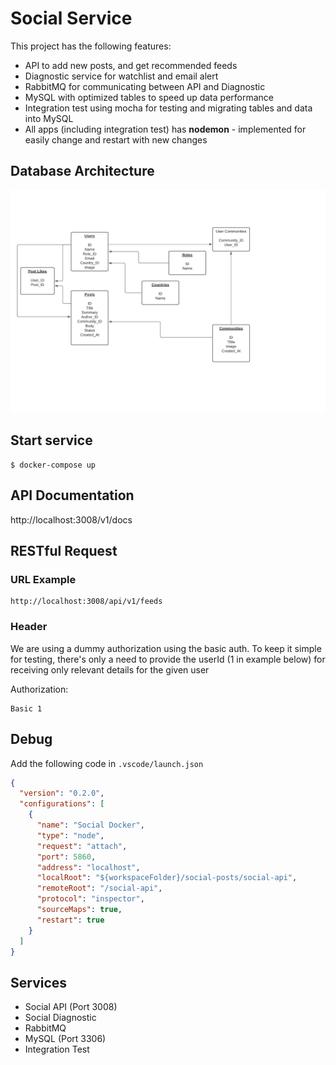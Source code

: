 # Social Service

This project has the following features:

- API to add new posts, and get recommended feeds
- Diagnostic service for watchlist and email alert
- RabbitMQ for communicating between API and Diagnostic
- MySQL with optimized tables to speed up data performance
- Integration test using mocha for testing and migrating tables and data into MySQL
- All apps (including integration test) has **nodemon** - implemented for easily change and restart with new changes

## Database Architecture
![alt text](database_architecture.jpeg)

## Start service

```
$ docker-compose up
```
## API Documentation
http://localhost:3008/v1/docs

## RESTful Request

### URL Example

```
http://localhost:3008/api/v1/feeds
```

### Header

We are using a dummy authorization using the basic auth.
To keep it simple for testing, there's only a need to provide the userId (1 in example below) for receiving only relevant details for the given user

Authorization:

```
Basic 1
```

## Debug

Add the following code in `.vscode/launch.json`

```JSON
{
  "version": "0.2.0",
  "configurations": [
    {
      "name": "Social Docker",
      "type": "node",
      "request": "attach",
      "port": 5860,
      "address": "localhost",
      "localRoot": "${workspaceFolder}/social-posts/social-api",
      "remoteRoot": "/social-api",
      "protocol": "inspector",
      "sourceMaps": true,
      "restart": true
    }
  ]
}
```

## Services

- Social API (Port 3008)
- Social Diagnostic
- RabbitMQ
- MySQL (Port 3306)
- Integration Test
